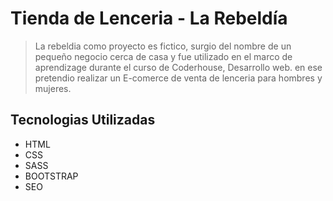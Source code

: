 # Tienda de Lenceria - La Rebeldía


>La rebeldia como proyecto es fictico, surgio del nombre de un pequeño negocio cerca de casa y fue utilizado en el marco de aprendizage durante el curso de Coderhouse, Desarrollo web. en ese pretendio realizar un E-comerce de venta de lenceria para hombres y mujeres.

## Tecnologias Utilizadas
- HTML
- CSS
- SASS
- BOOTSTRAP
- SEO